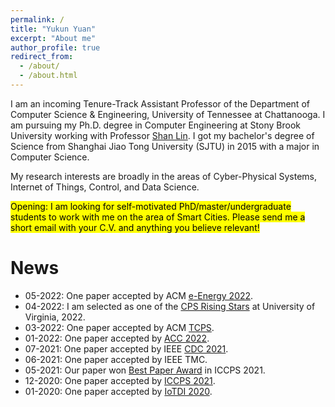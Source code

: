 ```yaml
---
permalink: /
title: "Yukun Yuan"
excerpt: "About me"
author_profile: true
redirect_from: 
  - /about/
  - /about.html
---
```

I am an incoming Tenure-Track Assistant Professor of the Department of Computer Science & Engineering, University of Tennessee at Chattanooga. I am pursuing my Ph.D. degree in Computer Engineering at Stony Brook University working with Professor [Shan Lin](https://www.ece.sunysb.edu/~slin/). I got my bachelor's degree of Science from Shanghai Jiao Tong University (SJTU) in 2015 with a major in Computer Science.

My research interests are broadly in the areas of Cyber-Physical Systems, Internet of Things, Control, and Data Science.


<mark >Opening: I am looking for self-motivated PhD/master/undergraduate students to work with me on the area of Smart Cities. Please send me a short email with your C.V. and anything you believe relevant!</mark>  

News
======

- 05-2022: One paper accepted by ACM [e-Energy 2022](https://energy.acm.org/conferences/eenergy/2022/index.php).
- 04-2022:  I am selected as one of the [CPS Rising Stars](https://cps-rising-stars2022.com/) at University of Virginia, 2022.
- 03-2022: One paper accepted by ACM [TCPS](https://dl.acm.org/journal/tcps).
- 01-2022: One paper accepted by [ACC 2022](https://acc2022.a2c2.org/). 
- 07-2021: One paper accepted by IEEE [CDC 2021](https://2021.ieeecdc.org/).​
- 06-2021: One paper accepted by IEEE TMC.​
- 05-2021: Our paper won [Best Paper Award](https://iccps.acm.org/2021/program-2/) in ICCPS 2021.​
- 12-2020: One paper accepted by [ICCPS 2021](https://iccps.acm.org/2021/).​
- 01-2020: One paper accepted by [IoTDI 2020](https://conferences.computer.org/iotDI/2020/).
